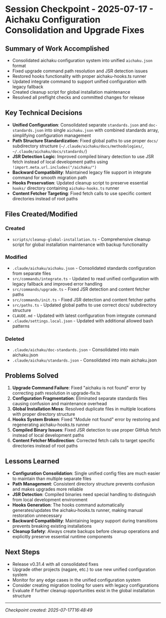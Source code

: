 # Session Checkpoint - 2025-07-17 - Aichaku Configuration Consolidation and Upgrade Fixes

## Summary of Work Accomplished

- Consolidated aichaku configuration system into unified `aichaku.json` format
- Fixed upgrade command path resolution and JSR detection issues
- Restored hooks functionality with proper aichaku-hooks.ts runner
- Updated integrate command to support unified configuration with legacy fallback
- Created cleanup script for global installation maintenance
- Resolved all preflight checks and committed changes for release

## Key Technical Decisions

- **Unified Configuration**: Consolidated separate `standards.json` and `doc-standards.json` into single `aichaku.json`
  with combined standards array, simplifying configuration management
- **Path Structure Standardization**: Fixed global paths to use proper `docs/` subdirectory structure
  (`~/.claude/aichaku/docs/methodologies/`, `~/.claude/aichaku/docs/standards/`)
- **JSR Detection Logic**: Improved compiled binary detection to use JSR fetch instead of local development paths using
  `!import.meta.url.includes("/aichaku/")`
- **Backward Compatibility**: Maintained legacy file support in integrate command for smooth migration path
- **Hooks Preservation**: Updated cleanup script to preserve essential `hooks/` directory containing `aichaku-hooks.ts`
  runner
- **Content Fetcher Targeting**: Fixed fetch calls to use specific content directories instead of root paths

## Files Created/Modified

### Created

- `scripts/cleanup-global-installation.ts` - Comprehensive cleanup script for global installation maintenance with
  backup functionality

### Modified

- `.claude/aichaku/aichaku.json` - Consolidated standards configuration from separate files
- `src/commands/integrate.ts` - Updated to read unified configuration with legacy fallback and improved error handling
- `src/commands/upgrade.ts` - Fixed JSR detection and content fetcher paths
- `src/commands/init.ts` - Fixed JSR detection and content fetcher paths
- `src/paths.ts` - Updated global paths to use correct docs/ subdirectory structure
- `CLAUDE.md` - Updated with latest configuration from integrate command
- `.claude/settings.local.json` - Updated with additional allowed bash patterns

### Deleted

- `.claude/aichaku/doc-standards.json` - Consolidated into main aichaku.json
- `.claude/aichaku/standards.json` - Consolidated into main aichaku.json

## Problems Solved

1. **Upgrade Command Failure**: Fixed "aichaku is not found" error by correcting path resolution in upgrade-fix.ts
2. **Configuration Fragmentation**: Eliminated separate standards files causing confusion and maintenance overhead
3. **Global Installation Mess**: Resolved duplicate files in multiple locations with proper directory structure
4. **Hooks System Broken**: Fixed "Module not found" error by restoring and regenerating aichaku-hooks.ts runner
5. **Compiled Binary Issues**: Fixed JSR detection to use proper GitHub fetch instead of local development paths
6. **Content Fetcher Misdirection**: Corrected fetch calls to target specific directories instead of root paths

## Lessons Learned

- **Configuration Consolidation**: Single unified config files are much easier to maintain than multiple separate files
- **Path Management**: Consistent directory structure prevents confusion and makes upgrades more reliable
- **JSR Detection**: Compiled binaries need special handling to distinguish from local development environment
- **Hooks Generation**: The hooks command automatically generates/updates the aichaku-hooks.ts runner, making manual
  restoration unnecessary
- **Backward Compatibility**: Maintaining legacy support during transitions prevents breaking existing installations
- **Cleanup Safety**: Always create backups before cleanup operations and explicitly preserve essential runtime
  components

## Next Steps

- Release v0.31.4 with all consolidated fixes
- Upgrade other projects (nagare, etc.) to use new unified configuration system
- Monitor for any edge cases in the unified configuration system
- Consider creating migration tooling for users with legacy configurations
- Evaluate if further cleanup opportunities exist in the global installation structure

---

_Checkpoint created: 2025-07-17T16:48:49_
